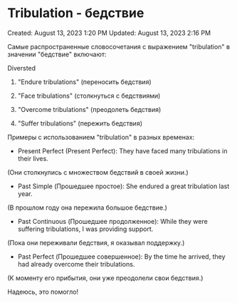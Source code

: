 # Tribulation - бедствие

Created: August 13, 2023 1:20 PM
Updated: August 13, 2023 2:16 PM

Самые распространенные словосочетания с выражением "tribulation" в значении "бедствие" включают:

Diversted

1. "Endure tribulations" (переносить бедствия)

1. "Face tribulations" (столкнуться с бедствиями)

1. "Overcome tribulations" (преодолеть бедствия)

1. "Suffer tribulations" (пережить бедствия)

Примеры с использованием "tribulation" в разных временах:

- Present Perfect (Present Perfect): They have faced many tribulations in their lives.

(Они столкнулись с множеством бедствий в своей жизни.)

- Past Simple (Прошедшее простое): She endured a great tribulation last year.

(В прошлом году она пережила большое бедствие.)

- Past Continuous (Прошедшее продолженное): While they were suffering tribulations, I was providing support.

(Пока они переживали бедствия, я оказывал поддержку.)

- Past Perfect (Прошедшее совершенное): By the time he arrived, they had already overcome their tribulations.

(К моменту его прибытия, они уже преодолели свои бедствия.)

Надеюсь, это помогло!